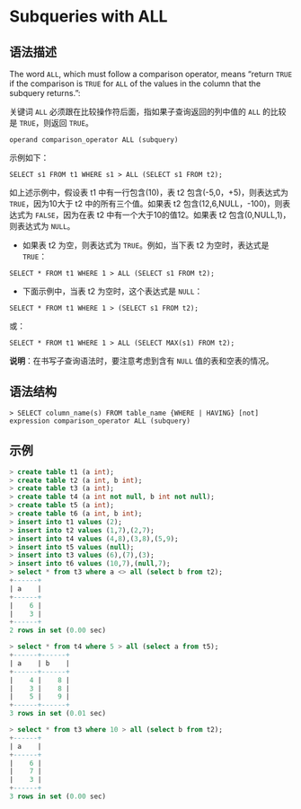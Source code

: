 # **Subqueries with ALL**

## **语法描述**

The word `ALL`, which must follow a comparison operator, means “return `TRUE` if the comparison is `TRUE` for `ALL` of the values in the column that the subquery returns.”:

关键词 `ALL` 必须跟在比较操作符后面，指如果子查询返回的列中值的 `ALL` 的比较是 `TRUE`，则返回 `TRUE`。

```
operand comparison_operator ALL (subquery)
```

示例如下：

```
SELECT s1 FROM t1 WHERE s1 > ALL (SELECT s1 FROM t2);
```

如上述示例中，假设表 t1 中有一行包含(10)，表 t2 包含(-5,0，+5)，则表达式为 `TRUE`，因为10大于 t2 中的所有三个值。如果表 t2 包含(12,6,NULL，-100)，则表达式为 `FALSE`，因为在表 t2 中有一个大于10的值12。如果表 t2 包含(0,NULL,1)，则表达式为 `NULL`。

- 如果表 t2 为空，则表达式为 `TRUE`。例如，当下表 t2 为空时，表达式是 `TRUE`：

```
SELECT * FROM t1 WHERE 1 > ALL (SELECT s1 FROM t2);
```

- 下面示例中，当表 t2 为空时，这个表达式是 `NULL`：

```
SELECT * FROM t1 WHERE 1 > (SELECT s1 FROM t2);
```

或：

```
SELECT * FROM t1 WHERE 1 > ALL (SELECT MAX(s1) FROM t2);
```

**说明**：在书写子查询语法时，要注意考虑到含有 `NULL` 值的表和空表的情况。

## **语法结构**

```
> SELECT column_name(s) FROM table_name {WHERE | HAVING} [not] expression comparison_operator ALL (subquery)
```

## **示例**

```sql
> create table t1 (a int);
> create table t2 (a int, b int);
> create table t3 (a int);
> create table t4 (a int not null, b int not null);
> create table t5 (a int);
> create table t6 (a int, b int);
> insert into t1 values (2);
> insert into t2 values (1,7),(2,7);
> insert into t4 values (4,8),(3,8),(5,9);
> insert into t5 values (null);
> insert into t3 values (6),(7),(3);
> insert into t6 values (10,7),(null,7);
> select * from t3 where a <> all (select b from t2);
+------+
| a    |
+------+
|    6 |
|    3 |
+------+
2 rows in set (0.00 sec)

> select * from t4 where 5 > all (select a from t5);
+------+------+
| a    | b    |
+------+------+
|    4 |    8 |
|    3 |    8 |
|    5 |    9 |
+------+------+
3 rows in set (0.01 sec)

> select * from t3 where 10 > all (select b from t2);
+------+
| a    |
+------+
|    6 |
|    7 |
|    3 |
+------+
3 rows in set (0.00 sec)
```
